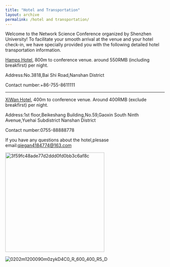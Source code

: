 ```yaml
---
title: "Hotel and Transportation"
layout: archive
permalink: /hotel and transportation/
---
```


Welcome to the Network Science Conference organized by Shenzhen University! To facilitate your smooth arrival at the venue and your hotel check-in, we have specially provided you with the following detailed hotel transportation information.

[Hamps Hotel](http://www.hamps.cn/), 800m to conference venue. around 550RMB (including breakfirst) per night.



Address:No.3818,Bai Shi Road,Nanshan District

Contact number:+86-755-8611111



------

[XiWan Hotel](https://hk.trip.com/hotels/shenzhen-hotel-detail-81065413/shenzhen-seaone-hotel/), 400m to conference venue. Around 400RMB (exclude breakfirst) per night.



Address:1st floor,Beikeshang Building,No.59,Gaoxin South Ninth Avenue,Yuehai Subdistrict Nanshan District

Contact number:0755-88888778



If you have any questions about the hotel,plesase email:qiegan4184774@163.com

<img width="313" alt="3f59fc48ade77d2ddd0fd0bb3c6af8c" src="https://github.com/user-attachments/assets/7e175844-9192-4307-8386-c5e392771422" />

![0202m1200090m0zykD4C0_R_600_400_R5_D](https://github.com/user-attachments/assets/7f545ed7-396b-4cfb-8cde-fff1b8c5fe31)
